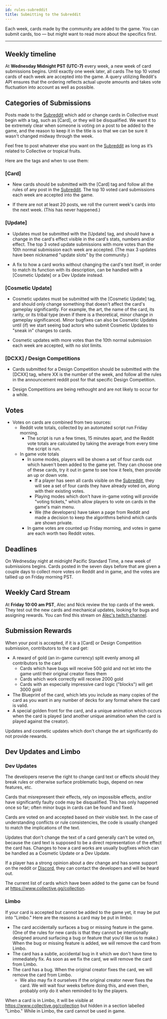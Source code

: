```yaml
---
id: rules-subreddit
title: Submitting to the Subreddit
---
```


Each week, cards made by the community are added to the game. You can submit cards, too — but might want to read more about the specifics first.

---

## Weekly timeline

At **Wednesday Midnight PST (UTC-7)** every week, a new week of card submissions begins. Until exactly one week later, all cards The top 10 voted cards of each week are accepted into the game. A query utilizing Reddit's API ensures that the ordering reflects actual upvote amounts and takes vote fluctuation into account as well as possible.

## Categories of Submissions

Posts made to the [Subreddit](https://old.reddit.com/r/collectivecg/) which add or change cards in Collective must begin with a tag, such as [Card], or they will be disqualified. We want it to be extremely clear when someone is voting on a post to be added to the game, and the reason to keep it in the title is so that we can be sure it wasn't changed midway through the week.

Feel free to post whatever else you want on the [Subreddit](https://old.reddit.com/r/collectivecg/) as long as it’s related to Collective or tropical fruits.

Here are the tags and when to use them:

### [Card]

- New cards should be submitted with the [Card] tag and follow all the rules of any post in the [Subreddit](https://old.reddit.com/r/collectivecg/). The top 10 voted card submissions each week are accepted into the game.

- If there are not at least 20 posts, we roll the current week's cards into the next week. (This has never happened.)

### [Update]

- Updates must be submitted with the [Update] tag, and should have a change in the card's effect visible in the card's stats, numbers and/or effect. The top 3 voted update submissions with more votes than the 10th normal submission each week are accepted. (The max 3 updates have been nicknamed "update slots" by the community.)

- A fix to how a card works without changing the card's text itself, in order to match its function with its description, can be handled with a [Cosmetic Update] or a Dev Update instead.

### [Cosmetic Update]

- Cosmetic updates must be submitted with the [Cosmetic Update] tag, and should only change something that doesn't affect the card's gameplay significantly. For example, the art, the name of the card, its rarity, or its tribal type (even if there is a theoretical, minor change in gameplay significance). Minor bugfixes can also be Cosmetic Updates until (if) we start seeing bad actors who submit Cosmetic Updates to "sneak in" changes to cards.

- Cosmetic updates with more votes than the 10th normal submission each week are accepted, with no slot limits.

### [DCXX] / Design Competitions

- Cards submitted for a Design Competition should be submitted with the [DCXX] tag, where XX is the number of the week, and follow all the rules in the announcement reddit post for that specific Design Competition.

- Design Competitions are being rethought and are not likely to occur for a while.

## Votes

- Votes on cards are combined from two sources:
  - Reddit vote totals, collected by an automated script run Friday morning.
    - The script is run a few times, 15 minutes apart, and the Reddit vote totals are calculated by taking the average from every time the script is run.
  - In game vote totals
    - In some modes, players will be shown a set of four cards out which haven't been added to the game yet. They can choose one of these cards, try it out in game to see how it feels, then provide an up or down vote.
      - If a player has seen all cards visible on the [Subreddit](https://old.reddit.com/r/collectivecg/), they will see a set of four cards they have already voted on, along with their existing votes.
      - Playing modes which don't have in-game voting will provide "voting tickets," which allow players to vote on cards in the game's main menu.
      - We (the developers) have taken a page from Reddit and made a decision to keep the algorithms behind which cards are shown private.
    - In game votes are counted up Friday morning, and votes in game are each worth two Reddit votes.

## Deadlines

On Wednesday night at midnight Pacific Standard Time, a new week of submissions begins. Cards posted in the seven days before that are given a couple days to collect more votes on Reddit and in game, and the votes are tallied up on Friday morning PST.

## Weekly Card Stream

At **Friday 10:00 am PST**, Alec and Nick review the top cards of the week. They test out the new cards and mechanical updates, looking for bugs and assigning rewards. You can find this stream on [Alec's twitch channel](https://www.twitch.tv/aleccollective).

## Submission Rewards

When your post is accepted, if it is a [Card] or Design Competition submission, contributors to the card get:

- A reward of gold (an in-game currency) split evenly among all contributors to the card
  - Cards which have bugs will receive 500 gold and not let into the game until their original creator fixes them
  - Cards which work correctly will receive 2000 gold
  - Cards with an especially impressive card logic ("blocks") will get 3000 gold
- The Blueprint of the card, which lets you include as many copies of the card as you want in any number of decks for any format where the card is valid.
- A special golden front for the card, and a unique animation which occurs when the card is played (and another unique animation when the card is played against the creator).

Updates and cosmetic updates which don't change the art significantly do not provide rewards.

## Dev Updates and Limbo

### Dev Updates

The developers reserve the right to change card text or effects should they break rules or otherwise surface problematic bugs, depend on new features, etc.

Cards that misrepresent their effects, rely on impossible effects, and/or have significantly faulty code may be disqualified. This has only happened once so far; often minor bugs in cards can be found and fixed.

Cards are voted on and accepted based on their visible text. In the case of understanding conflicts or rule consistencies, the code is usually changed to match the implications of the text.

Updates that don't change the text of a card generally can't be voted on, because the card text is supposed to be a direct representation of the effect the card has. Changes to how a card works are usually bugfixes which can be handled as a Cosmetic Update or a Dev Update.

If a player has a strong opinion about a dev change and has some support on the reddit or [Discord](https://discord.gg/C8fTNVt), they can contact the developers and will be heard out.

The current list of cards which have been added to the game can be found at https://www.collective.gg/collection.

### Limbo

If your card is accepted but cannot be added to the game yet, it may be put into "Limbo." Here are the reasons a card may be put in limbo:

- The card accidentally surfaces a bug or missing feature in the game. (One of the rules for new cards is that they cannot be intentionally designed around surfacing a bug or feature that you'd like us to make.) When the bug or missing feature is added, we will remove the card from Limbo.
- The card has a subtle, accidental bug in it which we don't have time to immediately fix. As soon as we fix the card, we will remove the card from Limbo.
- The card has a bug. When the original creator fixes the card, we will remove the card from Limbo.
  - We also may fix it ourselves if the original creator never fixes the card. We will wait four weeks before doing this, and even then, probably only do it when reminded to by the players.

When a card is in Limbo, it will be visible at https://www.collective.gg/collection but hidden in a section labelled "Limbo." While in Limbo, the card cannot be used in game.
